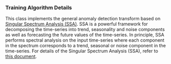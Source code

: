 ### Training Algorithm Details
This class implements the general anomaly detection transform based on [Singular Spectrum Analysis (SSA)](https://en.wikipedia.org/wiki/Singular_spectrum_analysis).
SSA is a powerful framework for decomposing the time-series into trend, seasonality and noise components as well as forecasting the future values of the time-series.
In principle, SSA performs spectral analysis on the input time-series where each component in the spectrum corresponds to a trend, seasonal or noise component in the time-series.
For details of the Singular Spectrum Analysis (SSA), refer to [this document](http://arxiv.org/pdf/1206.6910.pdf).
